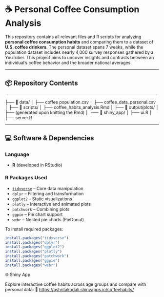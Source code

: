 # ☕ Personal Coffee Consumption Analysis

This repository contains all relevant files and R scripts for analyzing **personal coffee consumption habits** and comparing them to a dataset of **U.S. coffee drinkers**. The personal dataset spans 7 weeks, while the population dataset includes nearly 4,000 survey responses gathered by a YouTuber. This project aims to uncover insights and contrasts between an individual’s coffee behavior and the broader national averages.

---

## 📦 Repository Contents

---
├── 📂 data/
│ ├── coffee population.csv
│ ├── coffee_data_personal.csv
│
├── 📂 scripts/
│ ├── coffee_habits_analysis.Rmd
│
├── 📂 output/plots/
│ ├── (generated upon knitting the Rmd)
│
├── 📂 shiny_app/
│ ├── ui.R
│ ├── server.R


---

## 💻 Software & Dependencies

### Language
- **R** (developed in RStudio)

### R Packages Used
- [`tidyverse`](https://www.tidyverse.org/) – Core data manipulation
- `dplyr` – Filtering and transformation
- `ggplot2` – Static visualizations
- `plotly` – Interactive and animated plots
- `patchwork` – Combining plots
- `ggpie` – Pie chart support
- `webr` – Nested pie charts (PieDonut)

To install required packages:
```r
install.packages("tidyverse")
install.packages("dplyr")
install.packages("ggplot2")
install.packages("plotly")
install.packages("patchwork")
install.packages("ggpie")
install.packages("webr")
```
🌐 Shiny App

Explore interactive coffee habits across age groups and compare with personal data:
🔗 https://ashritakodali.shinyapps.io/coffeehabits/
